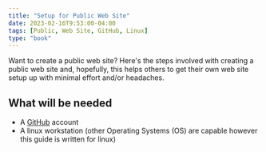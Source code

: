 ```yaml
---
title: "Setup for Public Web Site"
date: 2023-02-16T9:53:00-04:00
tags: [Public, Web Site, GitHub, Linux]
type: "book"
---
```

Want to create a public web site?  Here's the steps involved with creating a public web site and, hopefully, this helps others to get their own web site setup up with minimal effort and/or headaches.

## What will be needed

* A [GitHub](https://github.com/) account
* A linux workstation (other Operating Systems (OS) are capable however this guide is written for linux)